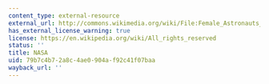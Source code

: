 ```yaml
---
content_type: external-resource
external_url: http://commons.wikimedia.org/wiki/File:Female_Astronauts_-_GPN-2004-00023.jpg
has_external_license_warning: true
license: https://en.wikipedia.org/wiki/All_rights_reserved
status: ''
title: NASA
uid: 79b7c4b7-2a8c-4ae0-904a-f92c41f07baa
wayback_url: ''
---
```

